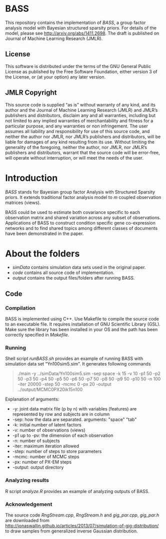 # BASS
This repository contains the implementation of _BASS_,  a group factor analysis model with Bayesian structured sparsity priors.
For details of the model, please see http://arxiv.org/abs/1411.2698. 
The draft is published on Journal of Machine Learning Research (JMLR).

## License
This software is distributed under the terms of the GNU General Public 
License as published by the Free Software Foundation, either version 3 
of the License, or (at your option) any later version.

## JMLR Copyright
This source code is supplied “as is” without warranty of any kind, 
and its author and the Journal of Machine Learning Research (JMLR) 
and JMLR’s publishers and distributors, disclaim any and all warranties, 
including but not limited to any implied warranties of merchantability 
and fitness for a particular purpose, and any warranties or non 
infringement. The user assumes all liability and responsibility for use 
of this source code, and neither the author nor JMLR, nor JMLR’s 
publishers and distributors, will be liable for damages of any kind 
resulting from its use. Without limiting the generality of the foregoing, 
neither the author, nor JMLR, nor JMLR’s publishers and distributors, 
warrant that the source code will be error-free, will operate without 
interruption, or will meet the needs of the user.


# Introduction
_BASS_ stands for Bayesian group factor Analysis with Structured Sparsity priors.
It extends traditional factor analysis model to _m_ coupled observation matrices (views).

BASS could be used to estimate both covariance specific to each observation matrix 
and shared variation across any subset of observations. 
Applications of BASS to construct condition specific gene co-expression networks and to
find shared topics among different classes of documents have been demonstrated in the paper.


# About the folders
* _simData_ contains simulation data sets used in the original paper.
* _code_ contains all source code of implementation.
* _output_ contains the output files/folders after running BASS.

## Code
### Compilation
BASS is implemented using C++. Use Makefile to compile the source code to an executable file. 
It requires installation of GNU Scientific Library (GSL). 
Make sure the library has been installed in your OS and 
the path has been correctly specified in _Makefile_.

### Running
Shell script _runBASS.sh_ provides an example of running BASS with simulation data set "Yn100sim5.sim".
It generates following commands
> ./main -y ../simData/Yn100sim5.sim -sep space -k 15 
  > -v 10 -p1 50 -p2 50 -p3 50 -p4 50 -p5 50 -p6 50 -p7 50 -p8 50 -p9 50 -p10 50
  > -n 100 -iter 20000 -step 50 -mcmc 0 -px 20 
  > -output ../output/MCMC0PX20ik15n100

Explanation of arguments:
* -y: joint data matrix file (p by n) with variables (features) are represented by row and subjects are in column
* -sep: how the data are separated. arguments: "space" "tab"
* -k: initial number of latent factors
* -v: number of observations (views)
* -p1 up to -pv: the dimension of each observation
* -n: number of subjects
* -iter: maximum iteration allowed
* -step: number of steps to store parameters
* -mcmc: number of MCMC steps
* -px: number of PX-EM steps
* -output: output directory

### Analyzing results
R script _analyze.R_ provides an example of analyzing outputs of BASS.

### Acknowledgement
The source code _RngStream.cpp_, _RngStream.h_ and *gig_par.cpp*, *gig_par.h* are downloaded from
http://jonaswallin.github.io/articles/2013/07/simulation-of-gig-distribution/ to draw samples from generalized inverse Gaussian distribution. 
